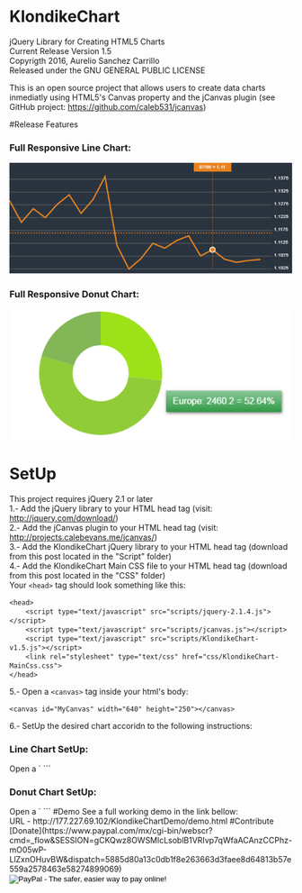 # KlondikeChart
jQuery Library for Creating HTML5 Charts
<br>
Current Release Version 1.5
<br>
Copyrigth 2016, Aurelio Sanchez Carrillo
<br>
Released under the GNU GENERAL PUBLIC LICENSE

This is an open source project that allows users to create data charts inmediatly using HTML5's Canvas property and the jCanvas plugin (see GitHub project: https://github.com/caleb531/jcanvas)

#Release Features
<h3>Full Responsive Line Chart:</h3>
<img src="https://raw.githubusercontent.com/aureliosanchez/KlondikeChart/master/SampleImages/KlonidkeChartProjectImage1.png">
<h3>Full Responsive Donut Chart:</h3>
<img src="https://raw.githubusercontent.com/aureliosanchez/KlondikeChart/master/SampleImages/KlonidkeChartProjectImage2.png">

# SetUp
This project requires jQuery 2.1 or later 
<br>
1.- Add the jQuery library to your HTML head tag (visit: http://jquery.com/download/)
<br>
2.- Add the jCanvas plugin to your HTML head tag (visit: http://projects.calebevans.me/jcanvas/)
<br>
3.- Add the KlondikeChart jQuery library to your HTML head tag (download from this post located in the "Script" folder)
<br>
4.- Add the KlondikeChart Main CSS file to your HTML head tag (download from this post located in the "CSS" folder)
<br>
Your `<head>` tag should look something like this:
```
<head>
	<script type="text/javascript" src="scripts/jquery-2.1.4.js"></script>
	<script type="text/javascript" src="scripts/jcanvas.js"></script>
	<script type="text/javascript" src="scripts/KlondikeChart-v1.5.js"></script>
	<link rel="stylesheet" type="text/css" href="css/KlondikeChart-MainCss.css">
</head>
```
5.- Open a `<canvas>` tag inside your html's body:
```
<canvas id="MyCanvas" width="640" height="250"></canvas>
```
6.- SetUp the desired chart accoridn to the following instructions:
<h3>Line Chart SetUp:</h3>
Open a `<script>` tag in your html document where you call the `LineChart()` function and declare all of its configuration variables:
```
<script type="text/javascript">
	var myLineCanvas = $("#LineChart"); //Stores the Canvas ID
	var lineColor = "#e88320"; //Sets the color of the line in the chart 
	var lineStroke = 3; //Determines the line stroke width
	var CanvasBackground = "#2a343f"; //Sets the color of the Canvas Background
	var gridLineColor = "#767676"; //Sets the chart's grid lining color 
	var gridNumeralColor = "#fff"; //Sets the grid number color
	var gridLineFrecuency = 20; //Sets the interval of the chart graduation grid
	var GridNumeralDecimals = 0; //Delcares how much decimals you want displayed in the graduation grid
	var ChartAvarage = true; //true or false; Drwas the avarage line in the chart 
	var XValues = ["Jan", "Feb", "Mar", "Apr", "May", "Jun", "Jul", "Aug", "Sept", "Oct", "Nov", "Dec"]; //String array for X values to be displayed in the chart
	var YValues = [150, 360, 200, 225, 560, 450, 220, 550, 630, 100, 280, 480]; //Numeric array for Y values to be displayed in the chart
	LineChart(); //Calls the LineChart function to draw the chart using the above properties
</script>
```
<h3>Donut Chart SetUp:</h3>
Open a `<script>` tag in your html document where you call the `DonutChart()` function and declare all of its configuration variables:
```
<script type="text/javascript">
	var myDonutCanvas = $("#DonutChart") //Stores the Canvas ID in a variable
	var DonutRadius = 80; //Determines the chart radius 
	var DonutStroke = 60; //Sets the donut width
	var DonutXPosition = 320; //Important to be set in the middle of the canvas width
	var DonutYPosition = 125; //Important to be set in the middle of the canvas height
	var statsNames = ["Asia", "Europe",  "America"]; //String array for the stats names to be displayed in the chart
	var stats = [1256.54, 2460.20, 956.89]; //Numeric array for the correspondant data to be displayed in the chart
	DonutChart(); //Calls the DonutChart function to draw the chart usign the above properties
</script>
```
#Demo
See a full working demo in the link bellow:
<br>
URL - http://177.227.69.102/KlondikeChartDemo/demo.html
#Contribute
[Donate](https://www.paypal.com/mx/cgi-bin/webscr?cmd=_flow&SESSION=gCKQwz8OWSMlcLsoblB1VRIvp7qWfaACAnzCCPhz-mO05wP-LlZxnOHuvBW&dispatch=5885d80a13c0db1f8e263663d3faee8d64813b57e559a2578463e58274899069)

<form action="https://www.paypal.com/cgi-bin/webscr" method="post" target="_top">
<input type="hidden" name="cmd" value="_s-xclick">
<input type="hidden" name="hosted_button_id" value="8T4JX32W7A5J8">
<input type="image" src="https://www.paypalobjects.com/en_US/i/btn/btn_donate_LG.gif" border="0" name="submit" alt="PayPal - The safer, easier way to pay online!">
<img alt="" border="0" src="https://www.paypalobjects.com/en_US/i/scr/pixel.gif" width="1" height="1">
</form>
